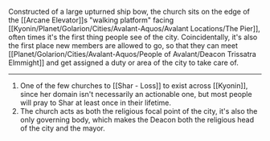 Constructed of a large upturned ship bow, the church sits on the edge of the [[Arcane Elevator]]s "walking platform" facing [[Kyonin/Planet/Golarion/Cities/Avalant-Aquos/Avalant Locations/The Pier]], often times it's the first thing people see of the city. Coincidentally, it's also the first place new members are allowed to go, so that they can meet [[Planet/Golarion/Cities/Avalant-Aquos/People of Avalant/Deacon Trissatra Elmmight]] and get assigned a duty or area of the city to take care of.

---
1. One of the few churches to [[Shar - Loss]] to exist across [[Kyonin]], since her domain isn't necessarily an actionable one, but most people will pray to Shar at least once in their lifetime.
2. The church acts as both the religious focal point of the city, it's also the only governing body, which makes the Deacon both the religious head of the city and the mayor.